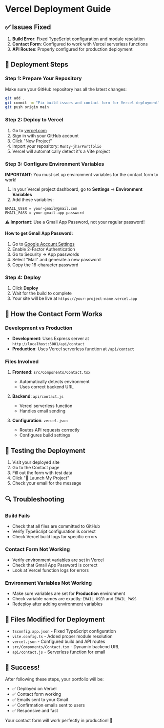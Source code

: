 # Vercel Deployment Guide

## ✅ Issues Fixed

1. **Build Error**: Fixed TypeScript configuration and module resolution
2. **Contact Form**: Configured to work with Vercel serverless functions
3. **API Routes**: Properly configured for production deployment

## 🚀 Deployment Steps

### Step 1: Prepare Your Repository

Make sure your GitHub repository has all the latest changes:

```bash
git add .
git commit -m "Fix build issues and contact form for Vercel deployment"
git push origin main
```

### Step 2: Deploy to Vercel

1. Go to [vercel.com](https://vercel.com)
2. Sign in with your GitHub account
3. Click "New Project"
4. Import your repository: `Monty-jha/Portfolio`
5. Vercel will automatically detect it's a Vite project

### Step 3: Configure Environment Variables

**IMPORTANT**: You must set up environment variables for the contact form to work!

1. In your Vercel project dashboard, go to **Settings** → **Environment Variables**
2. Add these variables:

```
EMAIL_USER = your-gmail@gmail.com
EMAIL_PASS = your-gmail-app-password
```

**⚠️ Important**: Use a Gmail App Password, not your regular password!

#### How to get Gmail App Password:
1. Go to [Google Account Settings](https://myaccount.google.com/)
2. Enable 2-Factor Authentication
3. Go to Security → App passwords
4. Select "Mail" and generate a new password
5. Copy the 16-character password

### Step 4: Deploy

1. Click **Deploy**
2. Wait for the build to complete
3. Your site will be live at `https://your-project-name.vercel.app`

## 🔧 How the Contact Form Works

### Development vs Production

- **Development**: Uses Express server at `http://localhost:5001/api/contact`
- **Production**: Uses Vercel serverless function at `/api/contact`

### Files Involved

1. **Frontend**: `src/Components/Contact.tsx`
   - Automatically detects environment
   - Uses correct backend URL

2. **Backend**: `api/contact.js`
   - Vercel serverless function
   - Handles email sending

3. **Configuration**: `vercel.json`
   - Routes API requests correctly
   - Configures build settings

## 🧪 Testing the Deployment

1. Visit your deployed site
2. Go to the Contact page
3. Fill out the form with test data
4. Click "🚀 Launch My Project"
5. Check your email for the message

## 🔍 Troubleshooting

### Build Fails
- Check that all files are committed to GitHub
- Verify TypeScript configuration is correct
- Check Vercel build logs for specific errors

### Contact Form Not Working
- Verify environment variables are set in Vercel
- Check that Gmail App Password is correct
- Look at Vercel function logs for errors

### Environment Variables Not Working
- Make sure variables are set for **Production** environment
- Check variable names are exactly: `EMAIL_USER` and `EMAIL_PASS`
- Redeploy after adding environment variables

## 📁 Files Modified for Deployment

- `tsconfig.app.json` - Fixed TypeScript configuration
- `vite.config.ts` - Added proper module resolution
- `vercel.json` - Configured build and API routes
- `src/Components/Contact.tsx` - Dynamic backend URL
- `api/contact.js` - Serverless function for email

## 🎉 Success!

After following these steps, your portfolio will be:
- ✅ Deployed on Vercel
- ✅ Contact form working
- ✅ Emails sent to your Gmail
- ✅ Confirmation emails sent to users
- ✅ Responsive and fast

Your contact form will work perfectly in production! 🚀 